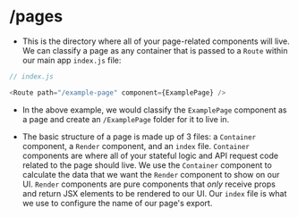 # /pages

- This is the directory where all of your page-related components will live. We can classify a page as any container that is passed to a `Route` within our main app `index.js` file:

```js
// index.js

<Route path="/example-page" component={ExamplePage} />
```

- In the above example, we would classify the `ExamplePage` component as a page and create an `/ExamplePage` folder for it to live in.

- The basic structure of a page is made up of 3 files: a `Container` component, a `Render` component, and an `index` file. `Container` components are where all of your stateful logic and API request code related to the page should live. We use the `Container` component to calculate the data that we want the `Render` component to show on our UI. `Render` components are pure components that _only_ receive props and return JSX elements to be rendered to our UI. Our `index` file is what we use to configure the name of our page's export.

